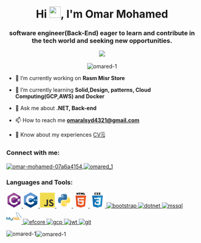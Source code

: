 
<h1 align="center">Hi <img src="https://raw.githubusercontent.com/MartinHeinz/MartinHeinz/master/wave.gif" width="30" height="30">, I'm Omar Mohamed</h1>

<h3 align="center">software engineer(Back-End) eager to learn and contribute in the tech world and seeking new opportunities.</h3> 
<div align="center">
    <img src="https://user-images.githubusercontent.com/74038190/212284158-e840e285-664b-44d7-b79b-e264b5e54825.gif">
</div>

<div align="center">
    <p> 
        <img src="https://komarev.com/ghpvc/?username=omared-1&label=Profile%20views&color=0e75b6&style=flat" alt="omared-1" /> 
    </p>
</div>


- 🔭 I’m currently working on **Rasm Misr Store**

- 🌱 I’m currently learning **Solid,Design, patterns, Cloud Computing(GCP,AWS) and Docker**

- 💬 Ask me about **.NET, Back-end**

- 📫 How to reach me **omaralsyd4321@gmail.com**

- 📄 Know about my experiences [CV🗒️](https://drive.google.com/file/d/1__9rNkuvqodtDGsDDg01TO1P37mcUT6d/view)

<h3 align="left">Connect with me:</h3>
<p align="left">
  <a href="https://linkedin.com/in/omar-mohamed-07a6a4154" target="blank">
    <img align="center" src="https://user-images.githubusercontent.com/74038190/235294012-0a55e343-37ad-4b0f-924f-c8431d9d2483.gif" alt="omar-mohamed-07a6a4154" height="50" width="50" />
  </a>
  <a href="https://instagram.com/omared_1" target="blank">
    <img align="center" src="https://user-images.githubusercontent.com/74038190/235294013-a33e5c43-a01c-43f6-b44d-a406d8b4ab75.gif" alt="omared_1" height="50" width="50" />
  </a>
</p>


<h3 align="left">Languages and Tools:</h3>
<p align="left">
  <!-- Languages -->

  <a href="https://learn.microsoft.com/en-us/dotnet/csharp/" target="_blank" rel="noreferrer">
    <img src="https://raw.githubusercontent.com/devicons/devicon/master/icons/csharp/csharp-original.svg" alt="csharp" width="40" height="40"/>
  </a>
  <a href="https://www.w3schools.com/cpp/" target="_blank" rel="noreferrer">
    <img src="https://raw.githubusercontent.com/devicons/devicon/master/icons/cplusplus/cplusplus-original.svg" alt="cplusplus" width="40" height="40"/>
  </a>
  <a href="https://developer.mozilla.org/en-US/docs/Web/JavaScript" target="_blank" rel="noreferrer">
    <img src="https://raw.githubusercontent.com/devicons/devicon/master/icons/javascript/javascript-original.svg" alt="javascript" width="40" height="40"/>
  </a>
  <a href="https://www.python.org" target="_blank" rel="noreferrer">
    <img src="https://raw.githubusercontent.com/devicons/devicon/master/icons/python/python-original.svg" alt="python" width="40" height="40"/>
  </a>
  <a href="https://www.w3.org/html/" target="_blank" rel="noreferrer">
    <img src="https://raw.githubusercontent.com/devicons/devicon/master/icons/html5/html5-original-wordmark.svg" alt="html5" width="40" height="40"/>
  </a>
<a href="https://www.w3schools.com/css/" target="_blank" rel="noreferrer">
    <img src="https://raw.githubusercontent.com/devicons/devicon/master/icons/css3/css3-original-wordmark.svg" alt="css3" width="40" height="40"/>
  </a>

  
  
  <!-- Frameworks -->
  <a href="https://getbootstrap.com" target="_blank" rel="noreferrer">
    <img src="https://encrypted-tbn0.gstatic.com/images?q=tbn:ANd9GcQR3VEq0NAYQ0pSlD8vBenvd0K2JQzhTfZ9593TukX3PXmziqJC0euytA0&s=10" alt="bootstrap" width="40" height="40"/>
  </a>
  <a href="https://dotnet.microsoft.com/" target="_blank" rel="noreferrer">
    <img src="https://uxwing.com/wp-content/themes/uxwing/download/brands-and-social-media/microsoft-dot-net-icon.png" alt="dotnet" width="40" height="40"/>
  </a>
  
  <!-- Databases -->
  <a href="https://www.microsoft.com/en-us/sql-server" target="_blank" rel="noreferrer">
    <img src="https://cdn.iconscout.com/icon/free/png-256/free-sql-4-190807.png?f=webp&w=256" alt="mssql" width="40" height="40"/>
  </a>
  <a href="https://www.mysql.com/" target="_blank" rel="noreferrer">
    <img src="https://raw.githubusercontent.com/devicons/devicon/master/icons/mysql/mysql-original-wordmark.svg" alt="mysql" width="40" height="40"/>
  </a>
  <a href="https://learn.microsoft.com/en-us/ef/core/" target="_blank" rel="noreferrer">
    <img src="https://codeopinion.com/wp-content/uploads/2017/10/Bitmap-MEDIUM_Entity-Framework-Core-Logo_2colors_Square_Boxed_RGB.png" alt="efcore" width="40" height="40"/>
  </a>
  
  <!-- Other Tools -->
  <a href="https://cloud.google.com" target="_blank" rel="noreferrer">
    <img src="https://www.vectorlogo.zone/logos/google_cloud/google_cloud-icon.svg" alt="gcp" width="40" height="40"/>
  </a>
  <a href="https://jwt.io/" target="_blank" rel="noreferrer">
    <img src="https://cdn.worldvectorlogo.com/logos/jwt-3.svg" alt="jwt" width="40" height="40"/>
  </a>
  <a href="https://git-scm.com/" target="_blank" rel="noreferrer">
    <img src="https://www.vectorlogo.zone/logos/git-scm/git-scm-icon.svg" alt="git" width="40" height="40"/>
  </a>
</p> 



<p><img align="left" src="https://github-readme-stats.vercel.app/api/top-langs?username=omared-1&show_icons=true&locale=en&layout=compact" alt="omared-1" /></p>

<p><img align="center" src="https://github-readme-streak-stats.herokuapp.com/?user=omared-1&" alt="omared-1" /></p> 

